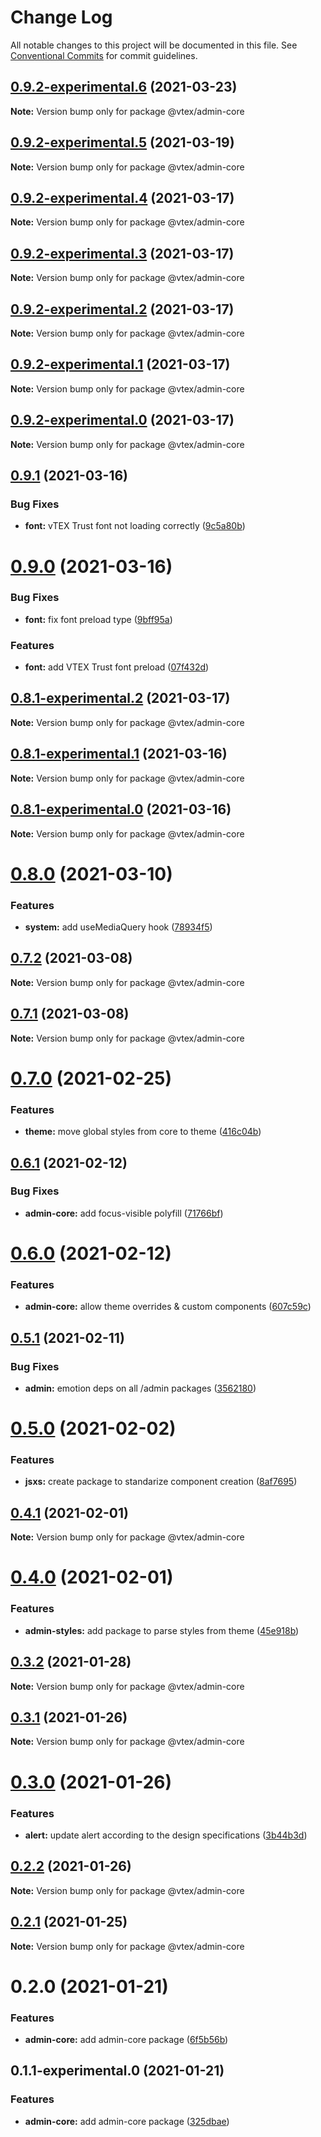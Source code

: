 # Change Log

All notable changes to this project will be documented in this file.
See [Conventional Commits](https://conventionalcommits.org) for commit guidelines.

## [0.9.2-experimental.6](https://github.com/vtex/onda/compare/@vtex/admin-core@0.9.2-experimental.5...@vtex/admin-core@0.9.2-experimental.6) (2021-03-23)

**Note:** Version bump only for package @vtex/admin-core





## [0.9.2-experimental.5](https://github.com/vtex/onda/compare/@vtex/admin-core@0.9.2-experimental.4...@vtex/admin-core@0.9.2-experimental.5) (2021-03-19)

**Note:** Version bump only for package @vtex/admin-core





## [0.9.2-experimental.4](https://github.com/vtex/onda/compare/@vtex/admin-core@0.9.1...@vtex/admin-core@0.9.2-experimental.4) (2021-03-17)

**Note:** Version bump only for package @vtex/admin-core





## [0.9.2-experimental.3](https://github.com/vtex/onda/compare/@vtex/admin-core@0.9.1...@vtex/admin-core@0.9.2-experimental.3) (2021-03-17)

**Note:** Version bump only for package @vtex/admin-core





## [0.9.2-experimental.2](https://github.com/vtex/onda/compare/@vtex/admin-core@0.9.1...@vtex/admin-core@0.9.2-experimental.2) (2021-03-17)

**Note:** Version bump only for package @vtex/admin-core





## [0.9.2-experimental.1](https://github.com/vtex/onda/compare/@vtex/admin-core@0.9.1...@vtex/admin-core@0.9.2-experimental.1) (2021-03-17)

**Note:** Version bump only for package @vtex/admin-core





## [0.9.2-experimental.0](https://github.com/vtex/onda/compare/@vtex/admin-core@0.9.1...@vtex/admin-core@0.9.2-experimental.0) (2021-03-17)

**Note:** Version bump only for package @vtex/admin-core





## [0.9.1](https://github.com/vtex/onda/compare/@vtex/admin-core@0.9.0...@vtex/admin-core@0.9.1) (2021-03-16)


### Bug Fixes

* **font:** vTEX Trust font not loading correctly ([9c5a80b](https://github.com/vtex/onda/commit/9c5a80b0fc6f36e3038f651c9ef87b008842cf8b))





# [0.9.0](https://github.com/vtex/onda/compare/@vtex/admin-core@0.8.0...@vtex/admin-core@0.9.0) (2021-03-16)


### Bug Fixes

* **font:** fix font preload type ([9bff95a](https://github.com/vtex/onda/commit/9bff95a8b8bbb2a991a736af566dd0b25de11004))


### Features

* **font:** add VTEX Trust font preload ([07f432d](https://github.com/vtex/onda/commit/07f432d8c6f74e8af4de6d5ca5f188466480f567))
## [0.8.1-experimental.2](https://github.com/vtex/onda/compare/@vtex/admin-core@0.8.0...@vtex/admin-core@0.8.1-experimental.2) (2021-03-17)

**Note:** Version bump only for package @vtex/admin-core





## [0.8.1-experimental.1](https://github.com/vtex/onda/compare/@vtex/admin-core@0.8.0...@vtex/admin-core@0.8.1-experimental.1) (2021-03-16)

**Note:** Version bump only for package @vtex/admin-core





## [0.8.1-experimental.0](https://github.com/vtex/onda/compare/@vtex/admin-core@0.8.0...@vtex/admin-core@0.8.1-experimental.0) (2021-03-16)

**Note:** Version bump only for package @vtex/admin-core





# [0.8.0](https://github.com/vtex/onda/compare/@vtex/admin-core@0.7.2...@vtex/admin-core@0.8.0) (2021-03-10)


### Features

* **system:** add useMediaQuery hook ([78934f5](https://github.com/vtex/onda/commit/78934f58ad736946a03de7d27b6e4b0d32273231))





## [0.7.2](https://github.com/vtex/onda/compare/@vtex/admin-core@0.7.1...@vtex/admin-core@0.7.2) (2021-03-08)

**Note:** Version bump only for package @vtex/admin-core





## [0.7.1](https://github.com/vtex/onda/compare/@vtex/admin-core@0.7.0...@vtex/admin-core@0.7.1) (2021-03-08)

**Note:** Version bump only for package @vtex/admin-core





# [0.7.0](https://github.com/vtex/onda/compare/@vtex/admin-core@0.6.1...@vtex/admin-core@0.7.0) (2021-02-25)


### Features

* **theme:** move global styles from core to theme ([416c04b](https://github.com/vtex/onda/commit/416c04bd46e98cb65e428ac017577ac2ec6702ae))





## [0.6.1](https://github.com/vtex/onda/compare/@vtex/admin-core@0.6.0...@vtex/admin-core@0.6.1) (2021-02-12)


### Bug Fixes

* **admin-core:** add focus-visible polyfill ([71766bf](https://github.com/vtex/onda/commit/71766bfd3bd7328f81499325172ed45a8f822b7b))





# [0.6.0](https://github.com/vtex/onda/compare/@vtex/admin-core@0.5.1...@vtex/admin-core@0.6.0) (2021-02-12)


### Features

* **admin-core:** allow theme overrides & custom components ([607c59c](https://github.com/vtex/onda/commit/607c59c0685ebca2f774758da560999fa024d773))





## [0.5.1](https://github.com/vtex/onda/compare/@vtex/admin-core@0.5.0...@vtex/admin-core@0.5.1) (2021-02-11)


### Bug Fixes

* **admin:** emotion deps on all /admin packages ([3562180](https://github.com/vtex/onda/commit/35621800491ffc5132235e83edcf6c086d0b3ce4))





# [0.5.0](https://github.com/vtex/onda/compare/@vtex/admin-core@0.4.1...@vtex/admin-core@0.5.0) (2021-02-02)


### Features

* **jsxs:** create package to standarize component creation ([8af7695](https://github.com/vtex/onda/commit/8af7695c761d60f9cedb9f18086e414cd7ceb25e))





## [0.4.1](https://github.com/vtex/onda/compare/@vtex/admin-core@0.4.0...@vtex/admin-core@0.4.1) (2021-02-01)

**Note:** Version bump only for package @vtex/admin-core





# [0.4.0](https://github.com/vtex/onda/compare/@vtex/admin-core@0.3.2...@vtex/admin-core@0.4.0) (2021-02-01)


### Features

* **admin-styles:** add package to parse styles from theme ([45e918b](https://github.com/vtex/onda/commit/45e918ba9f68cc83514bab0b4dcb5f23139acce6))





## [0.3.2](https://github.com/vtex/onda/compare/@vtex/admin-core@0.3.1...@vtex/admin-core@0.3.2) (2021-01-28)

**Note:** Version bump only for package @vtex/admin-core





## [0.3.1](https://github.com/vtex/onda/compare/@vtex/admin-core@0.3.0...@vtex/admin-core@0.3.1) (2021-01-26)

**Note:** Version bump only for package @vtex/admin-core





# [0.3.0](https://github.com/vtex/onda/compare/@vtex/admin-core@0.2.2...@vtex/admin-core@0.3.0) (2021-01-26)


### Features

* **alert:** update alert according to the design specifications ([3b44b3d](https://github.com/vtex/onda/commit/3b44b3d619cb339c1919586dffd23a99aaca2dd3))





## [0.2.2](https://github.com/vtex/onda/compare/@vtex/admin-core@0.2.1...@vtex/admin-core@0.2.2) (2021-01-26)

**Note:** Version bump only for package @vtex/admin-core





## [0.2.1](https://github.com/vtex/onda/compare/@vtex/admin-core@0.2.0...@vtex/admin-core@0.2.1) (2021-01-25)

**Note:** Version bump only for package @vtex/admin-core





# 0.2.0 (2021-01-21)


### Features

* **admin-core:** add admin-core package ([6f5b56b](https://github.com/vtex/onda/commit/6f5b56bd92b2fcd9af93160ece3c44e7260a887d))





## 0.1.1-experimental.0 (2021-01-21)


### Features

* **admin-core:** add admin-core package ([325dbae](https://github.com/vtex/onda/commit/325dbae14c2d43a3517a74899dc5d44bbb92ddf9))
